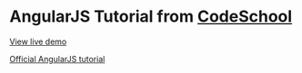 # AngularJS Tutorial from [CodeSchool](https://www.codeschool.com/)

[View live demo](https://rawgit.com/selmadelgado/AngularJS-Store/master/index.html)

[Official AngularJS tutorial](http://campus.codeschool.com/courses/shaping-up-with-angular-js/intro)





